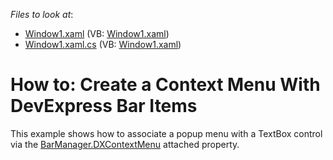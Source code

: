 <!-- default file list -->
*Files to look at*:

* [Window1.xaml](./CS/DXContextMenu_Ex/Window1.xaml) (VB: [Window1.xaml](./VB/DXContextMenu_Ex/Window1.xaml))
* [Window1.xaml.cs](./CS/DXContextMenu_Ex/Window1.xaml.cs) (VB: [Window1.xaml](./VB/DXContextMenu_Ex/Window1.xaml))
<!-- default file list end -->
# How to: Create a Context Menu With DevExpress Bar Items


<p>This example shows how to associate a popup menu with a TextBox control via the <a href="https://documentation.devexpress.com/#WPF/DevExpressXpfBarsBarManager_DXContextMenutopic">BarManager.DXContextMenu</a> attached property.</p>

<br/>


